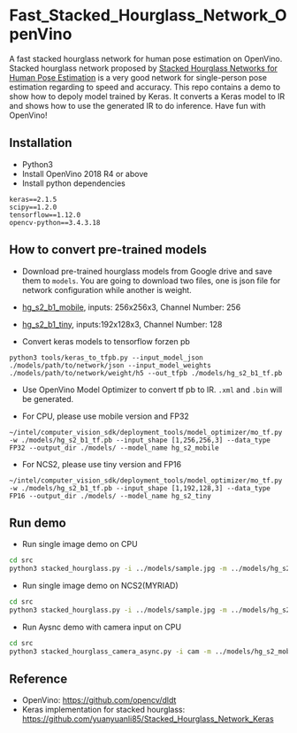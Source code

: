 # Fast_Stacked_Hourglass_Network_OpenVino
A fast stacked hourglass network for human pose estimation on OpenVino. Stacked hourglass network proposed by  [Stacked Hourglass Networks for Human Pose Estimation](https://arxiv.org/abs/1603.06937) is a very good network for single-person pose estimation regarding to speed and accuracy.
This repo contains a demo to show how to depoly model trained by Keras. It converts a Keras model to IR and shows how to use the generated IR to do inference.
Have fun with OpenVino!

## Installation
- Python3
- Install OpenVino 2018 R4 or above
- Install python dependencies
```
keras==2.1.5
scipy==1.2.0
tensorflow==1.12.0
opencv-python==3.4.3.18
```

## How to convert pre-trained models
- Download pre-trained hourglass models from Google drive and save them to `models`. You are going to download two files, one is json file for network configuration while another is weight.
- [hg_s2_b1_mobile](https://drive.google.com/drive/folders/12ioJONmse658qc9fgMpzSy2D_JCdkFVg?usp=sharing), inputs: 256x256x3, Channel Number: 256
- [hg_s2_b1_tiny](), inputs:192x128x3, Channel Number: 128

- Convert keras models to tensorflow forzen pb  
```
python3 tools/keras_to_tfpb.py --input_model_json ./models/path/to/network/json --input_model_weights
./models/path/to/network/weight/h5 --out_tfpb ./models/hg_s2_b1_tf.pb
```
- Use OpenVino Model Optimizer to convert tf pb to IR. `.xml` and `.bin` will be generated.
*  For CPU, please use mobile version and FP32 
```
~/intel/computer_vision_sdk/deployment_tools/model_optimizer/mo_tf.py -w ./models/hg_s2_b1_tf.pb --input_shape [1,256,256,3] --data_type FP32 --output_dir ./models/ --model_name hg_s2_mobile
```
*  For NCS2, please use tiny version and FP16 
```
~/intel/computer_vision_sdk/deployment_tools/model_optimizer/mo_tf.py -w ./models/hg_s2_b1_tf.pb --input_shape [1,192,128,3] --data_type FP16 --output_dir ./models/ --model_name hg_s2_tiny
```

## Run demo
- Run single image demo on CPU
```sh
cd src
python3 stacked_hourglass.py -i ../models/sample.jpg -m ../models/hg_s2_mobile.xml -d CPU -l /path/to/cpu/extension/library
```
- Run single image demo on NCS2(MYRIAD)
```sh
cd src
python3 stacked_hourglass.py -i ../models/sample.jpg -m ../models/hg_s2_tiny.xml -d MYRIAD
```

- Run Aysnc demo with camera input on CPU
```sh
cd src
python3 stacked_hourglass_camera_async.py -i cam -m ../models/hg_s2_mobile.xml -d CPU -l /path/to/cpu/extension/library
```

## Reference 
- OpenVino: https://github.com/opencv/dldt 
- Keras implementation for stacked hourglass: https://github.com/yuanyuanli85/Stacked_Hourglass_Network_Keras  
